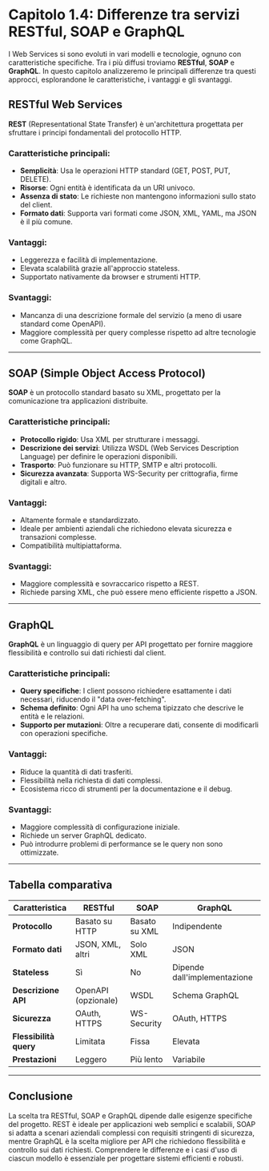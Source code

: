 # Capitolo 1.4: Differenze tra servizi RESTful, SOAP e GraphQL

I Web Services si sono evoluti in vari modelli e tecnologie, ognuno con caratteristiche specifiche. Tra i più diffusi troviamo **RESTful**, **SOAP** e **GraphQL**. In questo capitolo analizzeremo le principali differenze tra questi approcci, esplorandone le caratteristiche, i vantaggi e gli svantaggi.

## RESTful Web Services

**REST** (Representational State Transfer) è un'architettura progettata per sfruttare i principi fondamentali del protocollo HTTP.

### Caratteristiche principali:
- **Semplicità**: Usa le operazioni HTTP standard (GET, POST, PUT, DELETE).
- **Risorse**: Ogni entità è identificata da un URI univoco.
- **Assenza di stato**: Le richieste non mantengono informazioni sullo stato del client.
- **Formato dati**: Supporta vari formati come JSON, XML, YAML, ma JSON è il più comune.

### Vantaggi:
- Leggerezza e facilità di implementazione.
- Elevata scalabilità grazie all'approccio stateless.
- Supportato nativamente da browser e strumenti HTTP.

### Svantaggi:
- Mancanza di una descrizione formale del servizio (a meno di usare standard come OpenAPI).
- Maggiore complessità per query complesse rispetto ad altre tecnologie come GraphQL.

---

## SOAP (Simple Object Access Protocol)

**SOAP** è un protocollo standard basato su XML, progettato per la comunicazione tra applicazioni distribuite.

### Caratteristiche principali:
- **Protocollo rigido**: Usa XML per strutturare i messaggi.
- **Descrizione dei servizi**: Utilizza WSDL (Web Services Description Language) per definire le operazioni disponibili.
- **Trasporto**: Può funzionare su HTTP, SMTP e altri protocolli.
- **Sicurezza avanzata**: Supporta WS-Security per crittografia, firme digitali e altro.

### Vantaggi:
- Altamente formale e standardizzato.
- Ideale per ambienti aziendali che richiedono elevata sicurezza e transazioni complesse.
- Compatibilità multipiattaforma.

### Svantaggi:
- Maggiore complessità e sovraccarico rispetto a REST.
- Richiede parsing XML, che può essere meno efficiente rispetto a JSON.

---

## GraphQL

**GraphQL** è un linguaggio di query per API progettato per fornire maggiore flessibilità e controllo sui dati richiesti dal client.

### Caratteristiche principali:
- **Query specifiche**: I client possono richiedere esattamente i dati necessari, riducendo il "data over-fetching".
- **Schema definito**: Ogni API ha uno schema tipizzato che descrive le entità e le relazioni.
- **Supporto per mutazioni**: Oltre a recuperare dati, consente di modificarli con operazioni specifiche.

### Vantaggi:
- Riduce la quantità di dati trasferiti.
- Flessibilità nella richiesta di dati complessi.
- Ecosistema ricco di strumenti per la documentazione e il debug.

### Svantaggi:
- Maggiore complessità di configurazione iniziale.
- Richiede un server GraphQL dedicato.
- Può introdurre problemi di performance se le query non sono ottimizzate.

---

## Tabella comparativa

| Caratteristica        | RESTful                      | SOAP                         | GraphQL                      |
|-----------------------|------------------------------|------------------------------|------------------------------|
| **Protocollo**        | Basato su HTTP               | Basato su XML                | Indipendente                 |
| **Formato dati**      | JSON, XML, altri             | Solo XML                     | JSON                        |
| **Stateless**         | Sì                           | No                           | Dipende dall'implementazione |
| **Descrizione API**   | OpenAPI (opzionale)          | WSDL                         | Schema GraphQL              |
| **Sicurezza**         | OAuth, HTTPS                 | WS-Security                  | OAuth, HTTPS                |
| **Flessibilità query**| Limitata                     | Fissa                        | Elevata                     |
| **Prestazioni**       | Leggero                      | Più lento                    | Variabile                   |

---

## Conclusione

La scelta tra RESTful, SOAP e GraphQL dipende dalle esigenze specifiche del progetto. REST è ideale per applicazioni web semplici e scalabili, SOAP si adatta a scenari aziendali complessi con requisiti stringenti di sicurezza, mentre GraphQL è la scelta migliore per API che richiedono flessibilità e controllo sui dati richiesti. Comprendere le differenze e i casi d'uso di ciascun modello è essenziale per progettare sistemi efficienti e robusti.